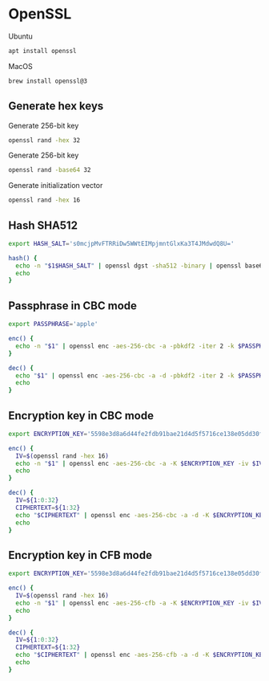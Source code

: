 # OpenSSL

Ubuntu
```sh
apt install openssl
```

MacOS
```sh
brew install openssl@3
```

## Generate hex keys

Generate 256-bit key
```sh
openssl rand -hex 32
```

Generate 256-bit key
```sh
openssl rand -base64 32
```

Generate initialization vector
```sh
openssl rand -hex 16
```

## Hash SHA512

```sh
export HASH_SALT='s0mcjpMvFTRRiDw5WWtEIMpjmntGlxKa3T4JMdwdQ8U='

hash() {
  echo -n "$1$HASH_SALT" | openssl dgst -sha512 -binary | openssl base64 -A
  echo
}
```

## Passphrase in CBC mode

```sh
export PASSPHRASE='apple'

enc() {
  echo -n "$1" | openssl enc -aes-256-cbc -a -pbkdf2 -iter 2 -k $PASSPHRASE
}

dec() {
  echo "$1" | openssl enc -aes-256-cbc -a -d -pbkdf2 -iter 2 -k $PASSPHRASE
  echo
}
```

## Encryption key in CBC mode

```sh
export ENCRYPTION_KEY='5598e3d8a6d44fe2fdb91bae21d4d5f5716ce138e05dd30fc58935c752c0a07c'

enc() {
  IV=$(openssl rand -hex 16)
  echo -n "$1" | openssl enc -aes-256-cbc -a -K $ENCRYPTION_KEY -iv $IV | echo -n "$IV$(cat)"
  echo
}

dec() {
  IV=${1:0:32}
  CIPHERTEXT=${1:32}
  echo "$CIPHERTEXT" | openssl enc -aes-256-cbc -a -d -K $ENCRYPTION_KEY -iv $IV
  echo
}
```

## Encryption key in CFB mode

```sh
export ENCRYPTION_KEY='5598e3d8a6d44fe2fdb91bae21d4d5f5716ce138e05dd30fc58935c752c0a07c'

enc() {
  IV=$(openssl rand -hex 16)
  echo -n "$1" | openssl enc -aes-256-cfb -a -K $ENCRYPTION_KEY -iv $IV | echo -n "$IV$(cat)"
  echo
}

dec() {
  IV=${1:0:32}
  CIPHERTEXT=${1:32}
  echo "$CIPHERTEXT" | openssl enc -aes-256-cfb -a -d -K $ENCRYPTION_KEY -iv $IV
  echo
}
```
